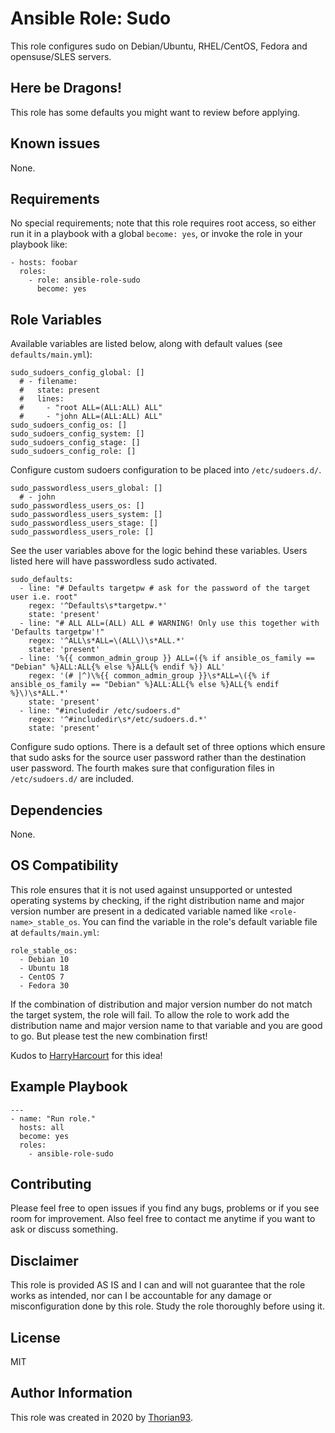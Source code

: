 # Ansible Role: Sudo

This role configures sudo on Debian/Ubuntu, RHEL/CentOS, Fedora and opensuse/SLES servers.

## Here be Dragons!

This role has some defaults you might want to review before applying.

## Known issues

None.

## Requirements

No special requirements; note that this role requires root access, so either run it in a playbook with a global `become: yes`, or invoke the role in your playbook like:

    - hosts: foobar
      roles:
        - role: ansible-role-sudo
          become: yes

## Role Variables

Available variables are listed below, along with default values (see `defaults/main.yml`):

    sudo_sudoers_config_global: []
      # - filename:
      #   state: present
      #   lines:
      #     - "root	ALL=(ALL:ALL) ALL"
      #     - "john	ALL=(ALL:ALL) ALL"
    sudo_sudoers_config_os: []
    sudo_sudoers_config_system: []
    sudo_sudoers_config_stage: []
    sudo_sudoers_config_role: []

Configure custom sudoers configuration to be placed into `/etc/sudoers.d/`.

    sudo_passwordless_users_global: []
      # - john
    sudo_passwordless_users_os: []
    sudo_passwordless_users_system: []
    sudo_passwordless_users_stage: []
    sudo_passwordless_users_role: []

See the user variables above for the logic behind these variables. Users listed here will have passwordless sudo activated.

    sudo_defaults:
      - line: "# Defaults targetpw # ask for the password of the target user i.e. root"
        regex: '^Defaults\s*targetpw.*'
        state: 'present'
      - line: "# ALL ALL=(ALL) ALL # WARNING! Only use this together with 'Defaults targetpw'!"
        regex: '^ALL\s*ALL=\(ALL\)\s*ALL.*'
        state: 'present'
      - line: '%{{ common_admin_group }} ALL=({% if ansible_os_family == "Debian" %}ALL:ALL{% else %}ALL{% endif %}) ALL'
        regex: '(# |^)\%{{ common_admin_group }}\s*ALL=\({% if ansible_os_family == "Debian" %}ALL:ALL{% else %}ALL{% endif %}\)\s*ALL.*'
        state: 'present'
      - line: "#includedir /etc/sudoers.d"
        regex: '^#includedir\s*/etc/sudoers.d.*'
        state: 'present'

Configure sudo options. There is a default set of three options which ensure that sudo asks for the source user password rather than the destination user password. The fourth makes sure that configuration files in `/etc/sudoers.d/` are included.

## Dependencies

None.

## OS Compatibility

This role ensures that it is not used against unsupported or untested operating systems by checking, if the right distribution name and major version number are present in a dedicated variable named like `<role-name>_stable_os`. You can find the variable in the role's default variable file at `defaults/main.yml`:

    role_stable_os:
      - Debian 10
      - Ubuntu 18
      - CentOS 7
      - Fedora 30

If the combination of distribution and major version number do not match the target system, the role will fail. To allow the role to work add the distribution name and major version name to that variable and you are good to go. But please test the new combination first!

Kudos to [HarryHarcourt](https://github.com/HarryHarcourt) for this idea!

## Example Playbook

    ---
    - name: "Run role."
      hosts: all
      become: yes
      roles:
        - ansible-role-sudo

## Contributing

Please feel free to open issues if you find any bugs, problems or if you see room for improvement. Also feel free to contact me anytime if you want to ask or discuss something.

## Disclaimer

This role is provided AS IS and I can and will not guarantee that the role works as intended, nor can I be accountable for any damage or misconfiguration done by this role. Study the role thoroughly before using it.

## License

MIT

## Author Information

This role was created in 2020 by [Thorian93](http://thorian93.de/).
